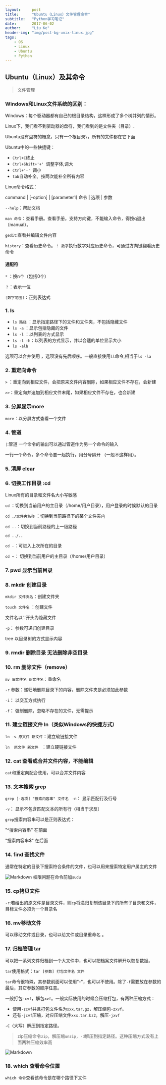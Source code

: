 ```yaml
---
layout:     post
title:      "Ubuntu（Linux）文件管理命令"
subtitle:   "Python学习笔记"
date:       2017-06-02
author:     "Liu Ke"
header-img: "img/post-bg-unix-linux.jpg"
tags:
    - OS
    - Linux
    - Ubuntu
    - Python
---
```



## Ubuntu（Linux）及其命令
>文件管理

### Windows和Linux文件系统的区别：
Windows：每个驱动器都有自己的根目录结构，这样形成了多个树并列的情形。

Linux下，我们看不到驱动器的盘符，我们看到的是文件夹（目录）.

Ubuntu没有盘符的概念，只有一个根目录`\`，所有的文件都在它下面


Ubuntu中的一些快捷键：
- `Ctrl+C`终止
- `Ctrl+Shift+'+' `调整字体,调大
- `Ctrl+'-' `调小
- `tab`自动补全。按两次能补全所有内容

Linux命令格式：


command | [-option] | [parameter1]
命令 | 选项 | 参数

``--help``：帮助文档

`man 命令`：查看手册。查看手册，支持方向键，不能输入命令，得按q退出（manual）。

`gedit`:查看并编辑文件内容

`history`：查看历史命令。`！ 数字`执行数字对应历史命令，可通过方向键翻看历史命令

#### 通配符
`*` ：换n个（包括0个）

`？`：表示一位

`[数字范围]`：正则表达式

  
### 1. ls

- `ls 路径` ：显示指定路径下的文件和文件夹，不包括隐藏文件
- `ls -a`   ：显示包括隐藏的文件 
- `ls -l`   ：以列表的方式显示
- `ls -l -h`：以列表的方式显示，并以合适的单位显示大小
- `ls -alh`

选项可以合并使用 ，选项没有先后顺序。一般直接使用`ll`命令,相当于`ls -la`


### 2. 重定向命令
`>` ：重定向到相应文件，会把原来文件内容删除，如果相应文件不存在，会新建

`>>`：重定向并追加到相应文件末尾，如果相应文件不存在，也会新建

### 3. 分屏显示more
`more`：以分屏方式查看一个文件

### 4. 管道
`|`:管道 一个命令的输出可以通过管道作为另一个命令的输入	

一行一个命令，多个命令要一起执行，用分号隔开 （一般不这样用）。

### 5. 清屏 clear

### 6. 切换工作目录 :cd      
Linux所有的目录和文件名大小写敏感

``cd`` ：切换到当前用户的主目录（/home/用户目录），用户登录的时候默认的目录

``cd ./文件夹名称`` ：切换到当前路径下的某个文件夹内

``cd ..``：切换到当前路径的上一级路径

``cd ../..``  

``cd -``：可进入上次所在的目录

``cd ~``： 切换到当前用户的主目录（/home/用户目录）

### 7. pwd 显示当前目录

### 8. mkdir 创建目录
`mkdir 文件夹名`：创建文件夹

`touch 文件名`  ：创建文件

文件名以'.'开头为隐藏文件

``-p``： 参数可递归创建目录

tree 以目录树的方式显示内容

### 9. rmdir 删除目录  无法删除非空目录 

### 10. rm 删除文件（remove）
``mv 旧文件名 新文件名``：重命名

``-r`` 参数：递归地删除目录下的内容，删除文件夹是必须加此参数

``-i``： 以交互方式执行

``-f``： 强制删除，忽略不存在的文件，无需提示

### 11. 建立链接文件 ln（类似Windows的快捷方式）
``ln -s 原文件 新文件``：建立软链接文件

``ln  原文件 新文件 `` ：建立硬链接文件

### 12. cat 查看或合并文件内容，不能编辑
``cat``和重定向配合使用，可以合并文件内容

### 13. 文本搜索 grep
``grep [-选项] "搜索内容串" 文件名
 ``
``-n``： 显示匹配行及行号

``-v``： 显示不包含匹配文本的所有行（相当于求反）

``grep``搜索内容串可以是正则表达式：

"^搜索内容串" 在前面

"搜索内容串$" 在后面

### 14. find 查找文件
通常在特定的目录下搜索符合条件的文件，也可以用来搜索特定用户属主的文件

![Markdown](http://i1.buimg.com/597114/bbe038dee5c7f0ff.png)
权限问题在命令前加`sudu`

### 15. cp拷贝文件
``-r``:若给出的原文件是目录文件，则`cp`将递归复制该目录下的所有子目录和文件，目标文件必须为一个目录名 

### 16. mv移动文件
可以移动文件或目录，也可以给文件或目录重命名 。

### 17. 归档管理 tar
可以把一系列文件归档到一个大文件中，也可以把档案文件解开以恢复数据。

`tar`使用格式：`tar [参数] 打包文件名 文件`

`tar`命令很特殊，其参数前面可以使用"-"，也可以不使用。除了`-f`需要放在参数的最后，其它参数的顺序任意。

一般打包`-cvf`，解包`xvf`。一般实际使用的时候会压缩打包，有两种压缩方式：

- 使用`-zcvf`并且打包文件名为`xxx.tar.gz`，解压缩包`-zxvf`。
- 还有`-jcvf`压缩，对应压缩文件`xxx.tar.bz2`，解压`-jxvf`

`-C`（大写）解压到指定路径。

>zip压缩命令`zip`，解压缩`unzip`，`-d`解压到指定路径。这种压缩方式没有上面两种压缩效率高

![Markdown](http://i2.muimg.com/597114/9a57c588406cf1e5.png)

### 18. which 查看命令位置
`which 命令`查看该命令是在哪个路径下文件



